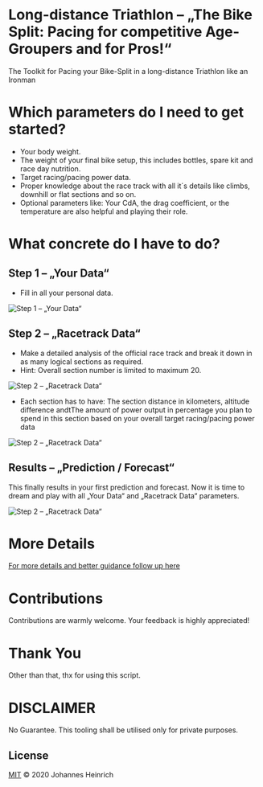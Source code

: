 # Long-distance Triathlon – „The Bike Split: Pacing for competitive Age-Groupers and for Pros!“
The Toolkit for Pacing your Bike-Split in a long-distance Triathlon like an Ironman

# Which parameters do I need to get started?

- Your body weight.
- The weight of your final bike setup, this includes bottles, spare kit and race day nutrition.
- Target racing/pacing power data.
- Proper knowledge about the race track with all it´s details like climbs, downhill or flat sections and so on.
- Optional parameters like: Your CdA, the drag coefficient, or the temperature are also helpful and playing their role.

# What concrete do I have to do?

## Step 1 – „Your Data“
- Fill in all your personal data.

![Step 1 – „Your Data“](https://johannesheinrich.de/wp-content/uploads/Long-distance-Triathlon-Ironman-Bike-Split-Pacing-Your-Data.png)

## Step 2 – „Racetrack Data“
- Make a detailed analysis of the official race track and break it down in as many logical sections as required.
- Hint: Overall section number is limited to maximum 20.

![Step 2 – „Racetrack Data“](https://johannesheinrich.de/wp-content/uploads/Long-distance-Triathlon-Ironman-Bike-Split-Pacing-Racetrack-Data-Ironman-Italy-1024x634.png)

- Each section has to have: The section distance in kilometers, altitude difference andtThe amount of power output in percentage you plan to spend in this section based on your overall target racing/pacing power data

![Step 2 – „Racetrack Data“](https://johannesheinrich.de/wp-content/uploads/Long-distance-Triathlon-Ironman-Bike-Split-Pacing-Racetrack-Data.png)

## Results – „Prediction / Forecast“
This finally results in your first prediction and forecast. Now it is time to dream and play with all „Your Data“ and „Racetrack Data“ parameters.

![Step 2 – „Racetrack Data“](https://johannesheinrich.de/wp-content/uploads/Long-distance-Triathlon-Ironman-Bike-Split-Pacing-Prediction.png)

# More Details
[For more details and better guidance follow up here](https://johannesheinrich.de/long-distance-triathlon-ironman-bike-split-pacing/)

# Contributions
Contributions are warmly welcome. Your feedback is highly appreciated!

# Thank You
Other than that, thx for using this script.

# DISCLAIMER

No Guarantee. This tooling shall be utilised only for private purposes.

License
-------
[MIT](https://github.com/JohannesHeinrich/long-distance-triathlon-ironman-bike-split-pacing/blob/main/LICENSE) &copy; 2020 Johannes Heinrich
